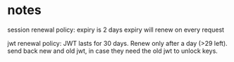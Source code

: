 # notes

session renewal policy:
expiry is 2 days
expiry will renew on every request

jwt renewal policy:
JWT lasts for 30 days. Renew only after a day (>29 left). send back new and old jwt, in case they need the old jwt to unlock keys.

